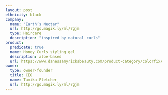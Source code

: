 ```yaml
---
layout: post
ethnicity: black
company:
  name: "Earth’s Nectar"
  url: http://go.magik.ly/ml/7gjm
  type: Haircare
  description: "inspired by natural curls"
product:
  predicate: true
  name: Honey Curls styling gel
  description: aloe-based
  url: https://www.danessamyricksbeauty.com/product-category/colorfix/
owner:
  type: owner-founder
  title: CEO
  name: Tamika Fletcher
  url: http://go.magik.ly/ml/7gjm
---
```

